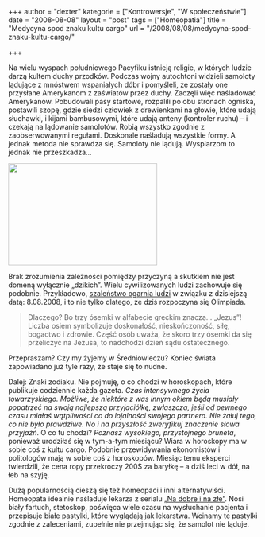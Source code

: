 +++
author = "dexter"
kategorie = ["Kontrowersje", "W społeczeństwie"]
date = "2008-08-08"
layout = "post"
tags = ["Homeopatia"]
title = "Medycyna spod znaku kultu cargo"
url = "/2008/08/08/medycyna-spod-znaku-kultu-cargo/"

+++

Na wielu wyspach południowego Pacyfiku istnieją religie, w których ludzie darzą kultem duchy przodków. Podczas wojny autochtoni widzieli samoloty lądujące z mnóstwem wspaniałych dóbr i pomyśleli, że zostały one przysłane Amerykanom z zaświatów przez duchy. Zaczęli więc naśladować Amerykanów. Pobudowali pasy startowe, rozpalili po obu stronach ogniska, postawili szopę, gdzie siedzi człowiek z drewienkami na głowie, które udają słuchawki, i kijami bambusowymi, które udają anteny (kontroler ruchu) &#8211; i czekają na lądowanie samolotów. Robią wszystko zgodnie z zaobserwowanymi regułami. Doskonale naśladują wszystkie formy. A jednak metoda nie sprawdza się. Samoloty nie lądują. Wyspiarzom to jednak nie przeszkadza&#8230;

<!--more-->

<img class="aligncenter size-full wp-image-160" src="http://blog.atopowe.pl/wp-content/uploads/2008/08/cargo_cult.jpg" alt="" width="300" height="205" />

Brak zrozumienia zależności pomiędzy przyczyną a skutkiem nie jest domeną wyłącznie &#8222;dzikich&#8221;. Wielu cywilizowanych ludzi zachowuje się podobnie. Przykładowo, [szaleństwo ogarnia ludzi][1] w związku z dzisiejszą datą: 8.08.2008, i to nie tylko dlatego, że dziś rozpoczyna się Olimpiada.

> Dlaczego? Bo trzy ósemki w alfabecie greckim znaczą&#8230; &#8222;Jezus&#8221;! Liczba osiem symbolizuje doskonałość, nieskończoność, siłę, bogactwo i zdrowie. Część osób uważa, że skoro trzy ósemki da się przeliczyć na Jezusa, to nadchodzi dzień sądu ostatecznego.

Przepraszam? Czy my żyjemy w Średniowieczu? Koniec świata zapowiadano już tyle razy, że staje się to nudne.

Dalej: Znaki zodiaku. Nie pojmuję, o co chodzi w horoskopach, które publikuje codziennie każda gazeta. _Czas intensywnego życia towarzyskiego. Możliwe, że niektóre z was innym okiem będą musiały popatrzeć na swoją najlepszą przyjaciółkę, zwłaszcza, jeśli od pewnego czasu miałaś wątpliwości co do lojalności swojego partnera. Nie żałuj tego, co nie było prawdziwe. No i na przyszłość zweryfikuj znaczenie słowa przyjaźń_. O co tu chodzi? _Poznasz wysokiego, przystojnego bruneta_, ponieważ urodziłaś się w tym-a-tym miesiącu? Wiara w horoskopy ma w sobie coś z kultu cargo. Podobnie przewidywania ekonomistów i politologów mają w sobie coś z horoskopów. Miesiąc temu eksperci twierdzili, że cena ropy przekroczy 200$ za baryłkę &#8211; a dziś leci w dół, na łeb na szyję.

Dużą popularnością cieszą się też homeopaci i inni alternatywiści. Homeopata idealnie naśladuje lekarza z serialu [&#8222;Na dobre i na złe&#8221;][2]. Nosi biały fartuch, stetoskop, poświęca wiele czasu na wysłuchanie pacjenta i przepisuje białe pastylki, które wyglądają jak lekarstwa. Wcinamy te pastylki zgodnie z zaleceniami, zupełnie nie przejmując się, że samolot nie ląduje.

 [1]: http://www.dziennik.pl/zycienaluzie/article218377/Kolejny_koniec_swiata_juz_w_piatek.html
 [2]: http://www.nadobre.pl/galeria/fotos/zmijewski/zmijewski_artur_038.jpg "Artur Żmijewski"